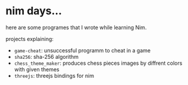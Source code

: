 # nim days... 
  here are some programes that I wrote while learning Nim.

projects explaining:
  - `game-cheat`: unsuccessful programm to cheat in a game
  - `sha256`: sha-256 algorithm
  - `chess_theme_maker`: produces chess pieces images by diffrent colors with given themes 
  - `threejs`: threejs bindings for nim
